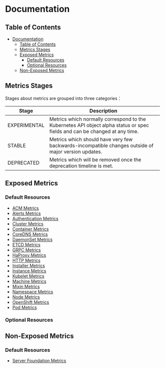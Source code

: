 # Documentation

## Table of Contents

- [Documentation](#documentation)
  - [Table of Contents](#table-of-contents)
  - [Metrics Stages](#metrics-stages)
  - [Exposed Metrics](#exposed-metrics)
    - [Default Resources](#default-resources)
    - [Optional Resources](#optional-resources)
  - [Non-Exposed Metrics](#non-exposed-metrics)

## Metrics Stages

Stages about metrics are grouped into three categories：

| Stage        | Description                                                                                                                |
|--------------|----------------------------------------------------------------------------------------------------------------------------|
| EXPERIMENTAL | Metrics which normally correspond to the Kubernetes API object alpha status or spec fields and can be changed at any time. |
| STABLE       | Metrics which should have very few backwards-incompatible changes outside of major version updates.                        |
| DEPRECATED   | Metrics which will be removed once the deprecation timeline is met.                                                        |

## Exposed Metrics

### Default Resources

- [ACM Metrics](acm/README.md)
- [Alerts Metrics](alert-metrics.md)
- [Authentication Metrics](authentication-metrics.md)
- [Cluster Metrics](cluster-metrics.md)
- [Container Metrics](container-metrics.md)
- [CoreDNS Metrics](coredns-metrics.md)
- [DaemonSet Metrics](daemonset-metrics.md)
- [ETCD Metrics](etcd-metrics.md)
- [GRPC Metrics](grpc-metrics.md)
- [HaProxy Metrics](haproxy-metrics.md)
- [HTTP Metrics](http-metrics.md)
- [Installer Metrics](installer-metrics.md)
- [Instance Metrics](instance-metrics.md)
- [Kubelet Metrics](kubelet-metrics.md)
- [Machine Metrics](machine-metrics.md)
- [Mixin Metrics](mixin-metrics.md)
- [Namespace Metrics](namespace-metrics.md)
- [Node Metrics](node-metrics.md)
- [OpenShift Metrics](openshift-metrics.md)
- [Pod Metrics](pod-metrics.md)

### Optional Resources

## Non-Exposed Metrics

### Default Resources

- [Server Foundation Metrics](acm/component/server-foundation/metrics.md)

